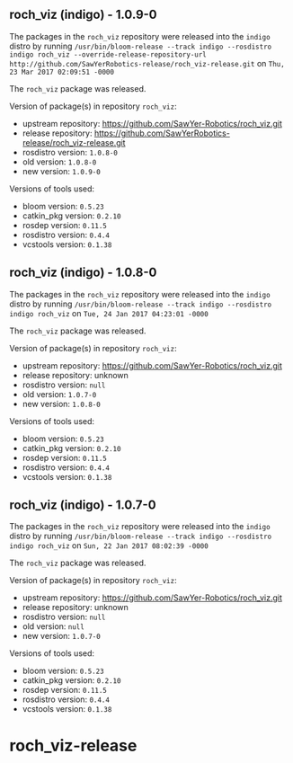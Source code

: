 ## roch_viz (indigo) - 1.0.9-0

The packages in the `roch_viz` repository were released into the `indigo` distro by running `/usr/bin/bloom-release --track indigo --rosdistro indigo roch_viz --override-release-repository-url http://github.com/SawYerRobotics-release/roch_viz-release.git` on `Thu, 23 Mar 2017 02:09:51 -0000`

The `roch_viz` package was released.

Version of package(s) in repository `roch_viz`:

- upstream repository: https://github.com/SawYer-Robotics/roch_viz.git
- release repository: https://github.com/SawYerRobotics-release/roch_viz-release.git
- rosdistro version: `1.0.8-0`
- old version: `1.0.8-0`
- new version: `1.0.9-0`

Versions of tools used:

- bloom version: `0.5.23`
- catkin_pkg version: `0.2.10`
- rosdep version: `0.11.5`
- rosdistro version: `0.4.4`
- vcstools version: `0.1.38`


## roch_viz (indigo) - 1.0.8-0

The packages in the `roch_viz` repository were released into the `indigo` distro by running `/usr/bin/bloom-release --track indigo --rosdistro indigo roch_viz` on `Tue, 24 Jan 2017 04:23:01 -0000`

The `roch_viz` package was released.

Version of package(s) in repository `roch_viz`:

- upstream repository: https://github.com/SawYer-Robotics/roch_viz.git
- release repository: unknown
- rosdistro version: `null`
- old version: `1.0.7-0`
- new version: `1.0.8-0`

Versions of tools used:

- bloom version: `0.5.23`
- catkin_pkg version: `0.2.10`
- rosdep version: `0.11.5`
- rosdistro version: `0.4.4`
- vcstools version: `0.1.38`


## roch_viz (indigo) - 1.0.7-0

The packages in the `roch_viz` repository were released into the `indigo` distro by running `/usr/bin/bloom-release --track indigo --rosdistro indigo roch_viz` on `Sun, 22 Jan 2017 08:02:39 -0000`

The `roch_viz` package was released.

Version of package(s) in repository `roch_viz`:

- upstream repository: https://github.com/SawYer-Robotics/roch_viz.git
- release repository: unknown
- rosdistro version: `null`
- old version: `null`
- new version: `1.0.7-0`

Versions of tools used:

- bloom version: `0.5.23`
- catkin_pkg version: `0.2.10`
- rosdep version: `0.11.5`
- rosdistro version: `0.4.4`
- vcstools version: `0.1.38`


# roch_viz-release